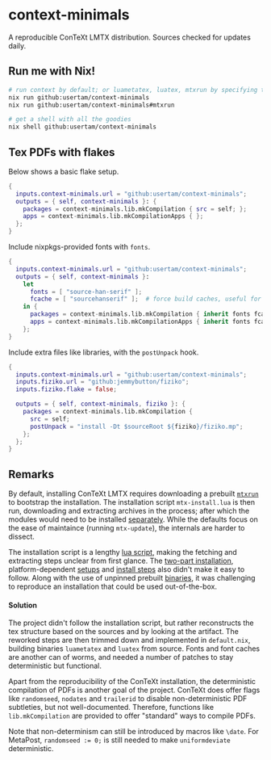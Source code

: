 # context-minimals
A reproducible ConTeXt LMTX distribution. Sources checked for updates daily.

## Run me with Nix!
```sh
# run context by default; or luametatex, luatex, mtxrun by specifying them
nix run github:usertam/context-minimals
nix run github:usertam/context-minimals#mtxrun

# get a shell with all the goodies
nix shell github:usertam/context-minimals
```

## Tex PDFs with flakes
Below shows a basic flake setup.
```nix
{
  inputs.context-minimals.url = "github:usertam/context-minimals";
  outputs = { self, context-minimals }: {
    packages = context-minimals.lib.mkCompilation { src = self; };
    apps = context-minimals.lib.mkCompilationApps { };
  };
}
```

Include nixpkgs-provided fonts with `fonts`.
```nix
{
  inputs.context-minimals.url = "github:usertam/context-minimals";
  outputs = { self, context-minimals }:
    let
      fonts = [ "source-han-serif" ];
      fcache = [ "sourcehanserif" ];  # force build caches, useful for slow CJK fonts
    in {
      packages = context-minimals.lib.mkCompilation { inherit fonts fcache; src = self; };
      apps = context-minimals.lib.mkCompilationApps { inherit fonts fcache; };
    };
}
```

Include extra files like libraries, with the `postUnpack` hook.
```nix
{
  inputs.context-minimals.url = "github:usertam/context-minimals";
  inputs.fiziko.url = "github:jemmybutton/fiziko";
  inputs.fiziko.flake = false;

  outputs = { self, context-minimals, fiziko }: {
    packages = context-minimals.lib.mkCompilation {
      src = self;
      postUnpack = "install -Dt $sourceRoot ${fiziko}/fiziko.mp";
    };
  };
}
```

## Remarks
By default, installing ConTeXt LMTX requires downloading a prebuilt [`mtxrun`][1] to bootstrap the installation. The installation script `mtx-install.lua` is then run, downloading and extracting archives in the process; after which the modules would need to be installed [separately][2]. While the defaults focus on the ease of maintaince (running `mtx-update`), the internals are harder to dissect.

The installation script is a lengthy [lua script][1], making the fetching and extracting steps unclear from first glance. The [two-part installation][2], platform-dependent [setups][3] and [install steps][4] also didn't make it easy to follow. Along with the use of unpinned prebuilt [binaries][5], it was challenging to reproduce an installation that could be used out-of-the-box.

#### Solution
The project didn't follow the installation script, but rather reconstructs the tex structure based on the sources and by looking at the artifact. The reworked steps are then trimmed down and implemented in `default.nix`, building binaries `luametatex` and `luatex` from source. Fonts and font caches are another can of worms, and needed a number of patches to stay deterministic but functional.

Apart from the reproducibility of the ConTeXt installation, the deterministic compilation of PDFs is another goal of the project. ConTeXt does offer flags like `randomseed`, `nodates` and `trailerid` to disable non-deterministic PDF subtleties, but not well-documented. Therefore, functions like `lib.mkCompilation` are provided to offer "standard" ways to compile PDFs.

Note that non-determinism can still be introduced by macros like `\date`. For MetaPost, `randomseed := 0;` is still needed to make `uniformdeviate` deterministic.

[1]: https://distribution.contextgarden.net/setup/linux-64/bin
[2]: https://wiki.contextgarden.net/Modules#ConTeXt_LMTX
[3]: https://distribution.contextgarden.net/setup
[4]: https://wiki.contextgarden.net/Installing_ConTeXt_LMTX_on_MacOS
[5]: https://distribution.contextgarden.net/current/bin
